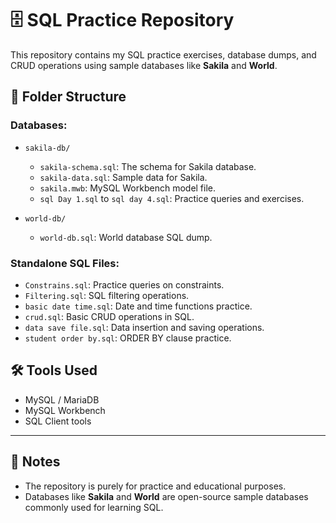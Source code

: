 # 🗄️ SQL Practice Repository

This repository contains my SQL practice exercises, database dumps, and CRUD operations using sample databases like **Sakila** and **World**.

## 📂 Folder Structure

### Databases:

- `sakila-db/`
  - `sakila-schema.sql`: The schema for Sakila database.
  - `sakila-data.sql`: Sample data for Sakila.
  - `sakila.mwb`: MySQL Workbench model file.
  - `sql Day 1.sql` to `sql day 4.sql`: Practice queries and exercises.

- `world-db/`
  - `world-db.sql`: World database SQL dump.

### Standalone SQL Files:

- `Constrains.sql`: Practice queries on constraints.
- `Filtering.sql`: SQL filtering operations.
- `basic date time.sql`: Date and time functions practice.
- `crud.sql`: Basic CRUD operations in SQL.
- `data save file.sql`: Data insertion and saving operations.
- `student order by.sql`: ORDER BY clause practice.

## 🛠️ Tools Used

- MySQL / MariaDB
- MySQL Workbench
- SQL Client tools

---

## 📌 Notes

- The repository is purely for practice and educational purposes.
- Databases like **Sakila** and **World** are open-source sample databases commonly used for learning SQL.

